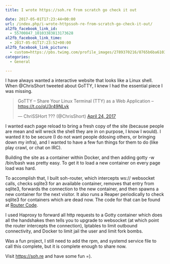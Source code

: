 ```yaml
---
title: I wrote https://soh.re from scratch go check it out

date: 2017-05-01T17:23:44+00:00
url: /index.php/i-wrote-httpssoh-re-from-scratch-go-check-it-out/
al2fb_facebook_link_id:
  - 55700847_10103383813173628
al2fb_facebook_link_time:
  - 2017-05-01T17:23:52+00:00
al2fb_facebook_link_picture:
  - custom=https://pbs.twimg.com/profile_images/2789370216/8765b6ba61039a987bdc1b3bc922bdbf_400x400.png
categories:
  - General

---
```

I have always wanted a interactive website that looks like a Linux shell. When @ChrisShort tweeted about GoTTY, I knew I had the essential piece I was missing.

<blockquote class="twitter-tweet" data-lang="en">
  <p lang="en" dir="ltr">
    GoTTY – Share Your Linux Terminal (TTY) as a Web Application &#8211; <a href="https://t.co/qU3r49NLvk">https://t.co/qU3r49NLvk</a>
  </p>
  
  <p>
    &mdash; ChriSSHort ??? (@ChrisShort) <a href="https://twitter.com/ChrisShort/status/856520707609591808">April 24, 2017</a>
  </p>
</blockquote>



I wanted each page reload to bring a fresh copy of the site (because people are mean and will wreck the shell they are in on purpose, I know I would). I wanted it to be secure (I do not want people ddosing others, or bringing down my infra), and I wanted to have a few fun things for them to do (like play crawl, or chat on IRC).

Building the site as a container within Docker, and then adding gotty -w /bin/bash was pretty easy. To get it to load a new container on every page load was hard.

To accomplish that, I built soh-router, which intercepts ws:// websocket calls, checks sqlite3 for an available container, removes that entry from sqlite3, forwards the connection to the new container, and then spawns a new container for the next visitor. It also runs a Reaper periodically to check sqlite3 for containers which are dead now. The code for that can be found at <a href="https://github.com/Jmainguy/soh.re/tree/master/router" target="_blank">Router Code</a>.

I used Haproxy to forward all http requests to a Gotty container which does all the handshakes then tells you to upgrade to websocket (at which point the router intercepts the connection), Iptables to limit outbound connectivity, and Docker to limit jail the user and limit fork bombs.

Was a fun project, I still need to add the rpm, and systemd service file to call this complete, but it is complete enough to share now.

Visit <a href="https://soh.re" target="_blank">https://soh.re</a> and have some fun =).